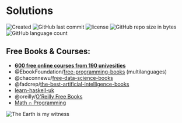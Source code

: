 # Solutions 
![Created](https://img.shields.io/date/1530544441.svg)
![GitHub last commit](https://img.shields.io/github/last-commit/Searge/Solutions.svg?style=plastic) 
![license](https://img.shields.io/github/license/Searge/Solutions.svg?style=plastic) 
![GitHub repo size in bytes](https://img.shields.io/github/repo-size/Searge/Solutions.svg?style=plastic) ![GitHub language count](https://img.shields.io/github/languages/count/Searge/Solutions.svg?style=plastic)

## Free Books & Courses:

- [**600 free online courses from 190 univesities**](https://qz.com/1437623/600-free-online-courses-you-can-take-from-universities-worldwide/?utm_source=reddit.com&utm_medium=social&utm_campaign=190-universitetov-zapustili-600-besplatn)
- @EbookFoundation/[free-programming-books](https://github.com/EbookFoundation/free-programming-books) (multilanguages)
- @chaconnewu/[free-data-science-books](https://github.com/chaconnewu/free-data-science-books)
- @fadcrep/[the-best-artificial-intelligence-books](https://github.com/fadcrep/the-best-artificial-intelligence-books)
- [learn-haskell-uk](https://searge.gitbooks.io/learn-haskell-uk/content/)
- @oreilly/[O'Reilly Free Books](https://www.oreilly.com/data/free/archive.html)
- [Math ∩ Programming](https://jeremykun.com/main-content/)

![The Earth is my witness](https://upload.wikimedia.org/wikipedia/commons/8/86/FireLanceAndGrenade10thCenturyDunhuang.jpg)

